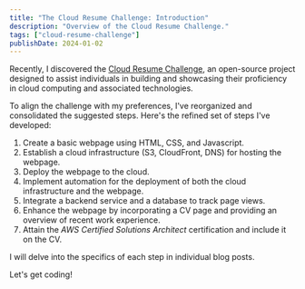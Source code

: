 ```yaml
---
title: "The Cloud Resume Challenge: Introduction"
description: "Overview of the Cloud Resume Challenge."
tags: ["cloud-resume-challenge"]
publishDate: 2024-01-02
---
```


Recently, I discovered the [Cloud Resume Challenge](https://cloudresumechallenge.dev/docs/the-challenge/aws/),
an open-source project designed to assist individuals in building and showcasing their proficiency in cloud computing and associated technologies.

To align the challenge with my preferences, I've reorganized and consolidated the suggested steps. Here's the refined set of steps I've developed:

1. Create a basic webpage using HTML, CSS, and Javascript.
2. Establish a cloud infrastructure (S3, CloudFront, DNS) for hosting the webpage.
3. Deploy the webpage to the cloud.
4. Implement automation for the deployment of both the cloud infrastructure and the webpage.
5. Integrate a backend service and a database to track page views.
6. Enhance the webpage by incorporating a CV page and providing an overview of recent work experience.
7. Attain the _AWS Certified Solutions Architect_ certification and include it on the CV.

I will delve into the specifics of each step in individual blog posts.

Let's get coding!
